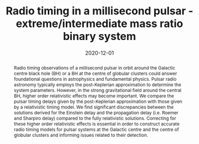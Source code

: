 ---
title: "Radio timing in a millisecond pulsar - extreme/intermediate mass ratio binary system"
date: 2020-12-01
publishDate: 2020-12-01T00:00:00.000000Z
authors: ["T. Kimpson", "K. Wu", "and S. Zane"]
publication_types: ["2"]
abstract: "Radio timing observations of a millisecond pulsar in orbit around the Galactic centre black hole (BH) or a BH at the centre of globular clusters could answer foundational questions in astrophysics and fundamental physics. Pulsar radio astronomy typically employs the post-Keplerian approximation to determine the system parameters. However, in the strong gravitational field around the central BH, higher order relativistic effects may become important. We compare the pulsar timing delays given by the post-Keplerian approximation with those given by a relativistic timing model. We find significant discrepancies between the solutions derived for the Einstein delay and the propagation delay (i.e. Roemer and Sharpiro delay) compared to the fully relativistic solutions. Correcting for these higher order relativistic effects is essential in order to construct accurate radio timing models for pulsar systems at the Galactic centre and the centre of globular clusters and informing issues related to their detection."
featured: false
publication: "*A&A*"
doi: " 10.1051/0004-6361/202038561"
links:
  - icon_pack: 
    icon: 
    name: arxiv
    url: 'https://arxiv.org/pdf/2012.06226.pdf'
---